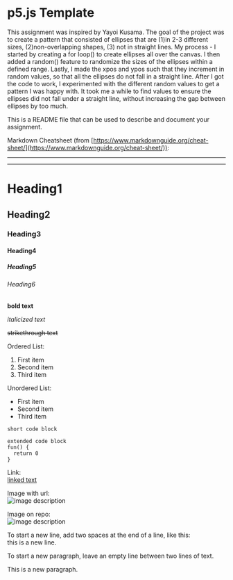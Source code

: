 # p5.js Template
This assignment was inspired by Yayoi Kusama. The goal of the project was to create a pattern that consisted of ellipses that are (1)in 2-3 different sizes, (2)non-overlapping shapes, (3) not in straight lines. 
My process - I started by creating a for loop() to create ellipses all over the canvas. I then added a random() feature to randomize the sizes of the ellipses within a defined range. Lastly, I made the xpos and ypos such that they increment in random values, so that all the ellipses do not fall in a straight line. 
After I got the code to work, I experimented with the different random values to get a pattern I was happy with. It took me a while to find values to ensure the ellipses did not fall under a straight line, without increasing the gap between ellipses by too much.  

This is a README file that can be used to describe and document your assignment.

Markdown Cheatsheet (from [https://www.markdownguide.org/cheat-sheet/](https://www.markdownguide.org/cheat-sheet/)):

---
---

# Heading1
## Heading2
### Heading3
#### Heading4
##### Heading5
###### Heading6

**bold text**

*italicized text*

~~strikethrough text~~

Ordered List:
1. First item
2. Second item
3. Third item

Unordered List:
- First item
- Second item
- Third item

`short code block`

```
extended code block
fun() {
  return 0
}
```

Link:  
[linked text](https://www.example.com)


Image with url:  
![image description](https://dm-gy-6063-2023f-d.github.io/assets/homework/02/clark-espaco-modulado-00.jpg)


Image on repo:  
![image description](./file-name.jpg)


To start a new line, add two spaces at the end of a line, like this:  
this is a new line.


To start a new paragraph, leave an empty line between two lines of text.

This is a new paragraph.
